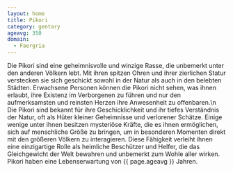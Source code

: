 ```yaml
---
layout: home
title: Pikori
category: gentary
ageavg: 350
domain:
  - Faergria
---
```


Die Pikori sind eine geheimnisvolle und winzige Rasse, die unbemerkt unter den anderen Völkern lebt. Mit ihren spitzen
Ohren und ihrer zierlichen Statur verstecken sie sich geschickt sowohl in der Natur als auch in den belebten Städten.
Erwachsene Personen können die Pikori nicht sehen, was ihnen erlaubt, ihre Existenz im Verborgenen zu führen und nur den
aufmerksamsten und reinsten Herzen ihre Anwesenheit zu offenbaren.\n
Die Pikori sind bekannt für ihre Geschicklichkeit und ihr tiefes Verständnis der Natur, oft als Hüter kleiner
Geheimnisse und verlorener Schätze. Einige wenige unter ihnen besitzen mysteriöse Kräfte, die es ihnen ermöglichen, sich
auf menschliche Größe zu bringen, um in besonderen Momenten direkt mit den größeren Völkern zu interagieren. Diese
Fähigkeit verleiht ihnen eine einzigartige Rolle als heimliche Beschützer und Helfer, die das Gleichgewicht der Welt
bewahren und unbemerkt zum Wohle aller wirken. Pikori haben eine Lebenserwartung von {{ page.ageavg }} Jahren.